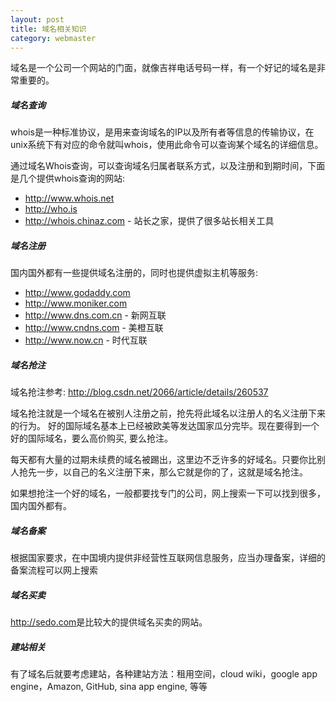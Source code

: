 ```yaml
---
layout: post
title: 域名相关知识
category: webmaster
---
```


域名是一个公司一个网站的门面，就像吉祥电话号码一样，有一个好记的域名是非常重要的。

##### 域名查询

whois是一种标准协议，是用来查询域名的IP以及所有者等信息的传输协议，在unix系统下有对应的命令就叫whois，使用此命令可以查询某个域名的详细信息。

通过域名Whois查询，可以查询域名归属者联系方式，以及注册和到期时间，下面是几个提供whois查询的网站:

* <http://www.whois.net>
* <http://who.is>
* <http://whois.chinaz.com> - 站长之家，提供了很多站长相关工具

##### 域名注册

国内国外都有一些提供域名注册的，同时也提供虚拟主机等服务:

* <http://www.godaddy.com>
* <http://www.moniker.com>
* <http://www.dns.com.cn> - 新网互联
* <http://www.cndns.com> - 美橙互联
* <http://www.now.cn> - 时代互联

##### 域名抢注

域名抢注参考: <http://blog.csdn.net/2066/article/details/260537>

域名抢注就是一个域名在被别人注册之前，抢先将此域名以注册人的名义注册下来的行为。 好的国际域名基本上已经被欧美等发达国家瓜分完毕。现在要得到一个好的国际域名，要么高价购买, 要么抢注。

每天都有大量的过期未续费的域名被踢出，这里边不乏许多的好域名。只要你比别人抢先一步，以自己的名义注册下来，那么它就是你的了，这就是域名抢注。

如果想抢注一个好的域名，一般都要找专门的公司，网上搜索一下可以找到很多，国内国外都有。

##### 域名备案

根据国家要求，在中国境内提供非经营性互联网信息服务，应当办理备案，详细的备案流程可以网上搜索

##### 域名买卖

<http://sedo.com>是比较大的提供域名买卖的网站。

##### 建站相关

有了域名后就要考虑建站，各种建站方法：租用空间，cloud wiki，google app engine，Amazon, GitHub, sina app engine, 等等
